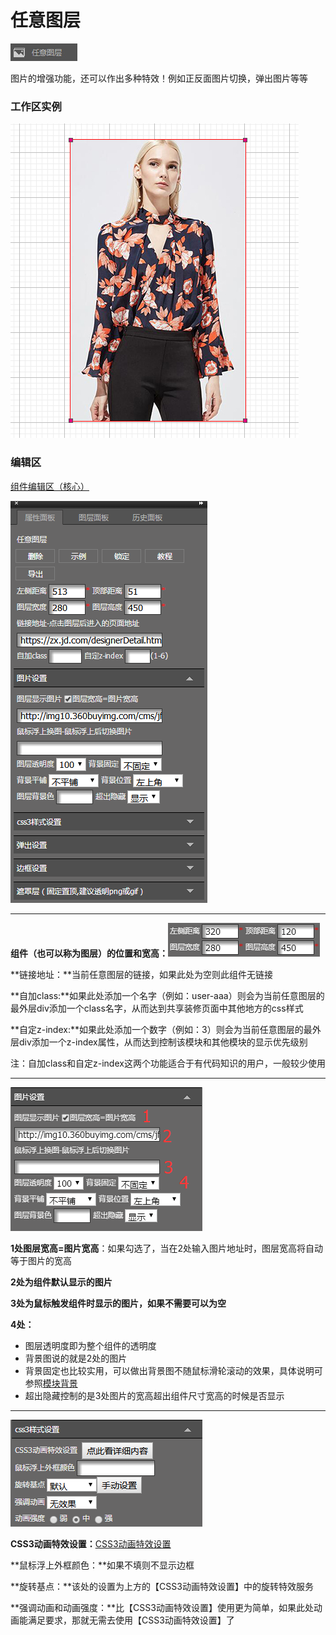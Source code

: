 # 任意图层

![](/assets/wwqq_02.jpg)

图片的增强功能，还可以作出多种特效！例如正反面图片切换，弹出图片等等

### 工作区实例

![](/assets/QQ2-1.png)

### 编辑区

[组件编辑区（核心）](/chapter1/gong-ju-jie-mian/zu-jian-bian-ji-qu-ff08-he-xin-ff09.md)

![](/assets/QQ2-2.png)

---

**组件（也可以称为图层）的位置和宽高：**![](/assets/imgd6krt.png)

**链接地址：**当前任意图层的链接，如果此处为空则此组件无链接

**自加class:**如果此处添加一个名字（例如：user-aaa）则会为当前任意图层的最外层div添加一个class名字，从而达到共享装修页面中其他地方的css样式

**自定z-index:**如果此处添加一个数字（例如：3）则会为当前任意图层的最外层div添加一个z-index属性，从而达到控制该模块和其他模块的显示优先级别

注：自加class和自定z-index这两个功能适合于有代码知识的用户，一般较少使用

---

![](/assets/imsmt.png)

**1处图层宽高=图片宽高**：如果勾选了，当在2处输入图片地址时，图层宽高将自动等于图片的宽高

**2处为组件默认显示的图片**

**3处为鼠标触发组件时显示的图片，如果不需要可以为空**

**4处：**

* 图层透明度即为整个组件的透明度
* 背景图说的就是2处的图片
* 背景固定也比较实用，可以做出背景图不随鼠标滑轮滚动的效果，具体说明可参照[模块背景](/wang-dian-xiu-zu-jian-shuo-ming/mo-kuai-bei-jing.md)
* 超出隐藏控制的是3处图片的宽高超出组件尺寸宽高的时候是否显示

---

![](/assets/imaswrt.png)

**CSS3动画特效设置：**[CSS3动画特效设置](/chapter1/css3dong-hua-te-xiao-she-zhi.md)

**鼠标浮上外框颜色：**如果不填则不显示边框

**旋转基点：**该处的设置为上方的【CSS3动画特效设置】中的旋转特效服务

**强调动画和动画强度：**比【CSS3动画特效设置】使用更为简单，如果此处动画能满足要求，那就无需去使用【CSS3动画特效设置】了



